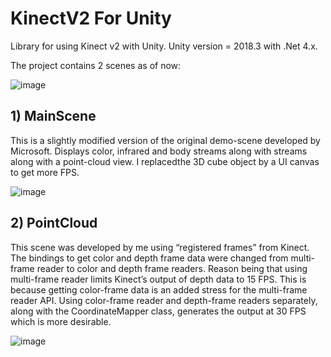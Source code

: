 # KinectV2 For Unity
Library for using Kinect v2 with Unity.
Unity version = 2018.3 with .Net 4.x.

The project contains 2 scenes as of now:

![image](https://user-images.githubusercontent.com/32419039/53058714-23e60b80-3469-11e9-90ef-7e5fa51fd0ac.png)

## 1)	MainScene
This is a slightly modified version of the original demo-scene developed by Microsoft. Displays color, infrared and body streams along with streams along with a point-cloud view. I replacedthe 3D cube object by a UI canvas to get more FPS.

![image](https://user-images.githubusercontent.com/32419039/53059583-30b82e80-346c-11e9-8451-8ad9110adf10.png)

## 2)	PointCloud
This scene was developed by me using “registered frames” from Kinect. The bindings to get color and depth frame data were changed from multi-frame reader to color and depth frame readers. Reason being that using multi-frame reader limits Kinect’s output of depth data to 15 FPS. This is because getting color-frame data is an added stress for the multi-frame reader API. Using color-frame reader and depth-frame readers separately, along with the CoordinateMapper class, generates the output at 30 FPS which is more desirable. 

![image](https://user-images.githubusercontent.com/32419039/53058816-79221d00-3469-11e9-87cc-f54751cf579a.png)
